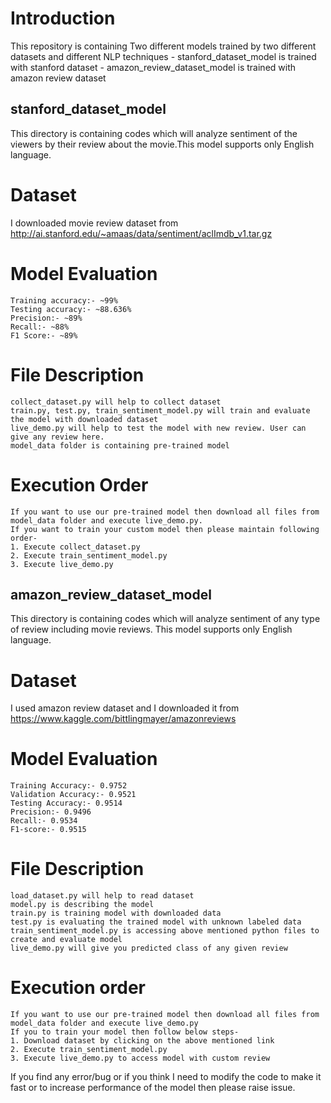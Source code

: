 # Introduction
This repository is containing Two different models trained by two different datasets and different NLP techniques
    - stanford_dataset_model is trained with stanford dataset
    - amazon_review_dataset_model is trained with amazon review dataset
## stanford_dataset_model
This directory is containing codes which will analyze sentiment of the viewers by their review about the movie.This model supports only English language.
# Dataset
I downloaded movie review dataset from http://ai.stanford.edu/~amaas/data/sentiment/aclImdb_v1.tar.gz
# Model Evaluation
    Training accuracy:- ~99%
    Testing accuracy:- ~88.636%
    Precision:- ~89%
    Recall:- ~88%
    F1 Score:- ~89%
# File Description
    collect_dataset.py will help to collect dataset
    train.py, test.py, train_sentiment_model.py will train and evaluate the model with downloaded dataset
    live_demo.py will help to test the model with new review. User can give any review here.
    model_data folder is containing pre-trained model
# Execution Order
    If you want to use our pre-trained model then download all files from model_data folder and execute live_demo.py.
    If you want to train your custom model then please maintain following order-
    1. Execute collect_dataset.py
    2. Execute train_sentiment_model.py
    3. Execute live_demo.py

## amazon_review_dataset_model
This directory is containing codes which will analyze sentiment of any type of review including movie reviews. This model supports only English language.
# Dataset
I used amazon review dataset and I downloaded it from https://www.kaggle.com/bittlingmayer/amazonreviews
# Model Evaluation
    Training Accuracy:- 0.9752
    Validation Accuracy:- 0.9521
    Testing Accuracy:- 0.9514
    Precision:- 0.9496
    Recall:- 0.9534
    F1-score:- 0.9515
# File Description
    load_dataset.py will help to read dataset
    model.py is describing the model
    train.py is training model with downloaded data
    test.py is evaluating the trained model with unknown labeled data
    train_sentiment_model.py is accessing above mentioned python files to create and evaluate model
    live_demo.py will give you predicted class of any given review
# Execution order
    If you want to use our pre-trained model then download all files from model_data folder and execute live_demo.py
    If you to train your model then follow below steps-
    1. Download dataset by clicking on the above mentioned link
    2. Execute train_sentiment_model.py
    3. Execute live_demo.py to access model with custom review
If you find any error/bug or if you think I need to modify the code to make it fast or to increase performance of the model then please raise issue.
